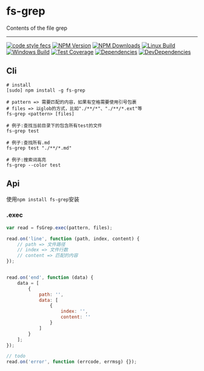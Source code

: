 # fs-grep

Contents of the file grep

---

[![code style fecs](https://img.shields.io/badge/code%20style-fecs-brightgreen.svg)](https://github.com/ecomfe/fecs)
[![NPM Version](https://img.shields.io/npm/v/fs-grep.svg)](https://npmjs.org/package/fs-grep)
[![NPM Downloads](https://img.shields.io/npm/dm/fs-grep.svg)](https://npmjs.org/package/fs-grep)
[![Linux Build](https://img.shields.io/travis/xuexb/fs-grep/master.svg?label=linux)](https://travis-ci.org/xuexb/fs-grep)
[![Windows Build](https://img.shields.io/appveyor/ci/xuexb/fs-grep/master.svg?label=windows)](https://ci.appveyor.com/project/xuexb/fs-grep)
[![Test Coverage](https://img.shields.io/coveralls/xuexb/fs-grep/master.svg)](https://coveralls.io/r/xuexb/fs-grep?branch=master)
[![Dependencies](https://img.shields.io/david/xuexb/fs-grep.svg?style=flat)](https://david-dm.org/xuexb/fs-grep)
[![DevDependencies](https://img.shields.io/david/dev/xuexb/fs-grep.svg?style=flat)](https://david-dm.org/xuexb/fs-grep)


## Cli

```shell
# install
[sudo] npm install -g fs-grep

# pattern => 需要匹配的内容，如果有空格需要使用引号包裹
# files => 以glob的方式，比如"./**/*"、"./**/*.ext"等
fs-grep <pattern> [files]

# 例子:查找当前目录下的包含所有test的文件
fs-grep test

# 例子:查找所有.md
fs-grep test "./**/*.md"

# 例子:搜索词高亮
fs-grep --color test
```

## Api

使用`npm install fs-grep`安装

### .exec

```js
var read = fsGrep.exec(pattern, files);

read.on('line', function (path, index, content) {
    // path => 文件路径
    // index => 文件行数
    // content => 匹配的内容
});


read.on('end', function (data) {
    data = [
        {
            path: '',
            data: [
                {
                    index: '',
                    content: ''
                }
            ]
        }
    ];
});

// todo
read.on('error', function (errcode, errmsg) {});
```

